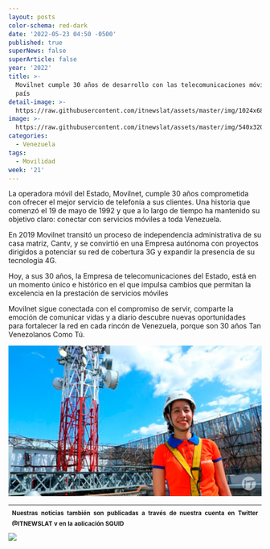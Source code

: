 ```yaml
---
layout: posts
color-schema: red-dark
date: '2022-05-23 04:50 -0500'
published: true
superNews: false
superArticle: false
year: '2022'
title: >-
  Movilnet cumple 30 años de desarrollo con las telecomunicaciones móviles del
  país
detail-image: >-
  https://raw.githubusercontent.com/itnewslat/assets/master/img/1024x680/mujer-en-antena-telecom-g.jpg
image: >-
  https://raw.githubusercontent.com/itnewslat/assets/master/img/540x320/mujer-en-antena-telecom-p.jpg
categories:
  - Venezuela
tags:
  - Movilidad
week: '21'
---
```

La operadora móvil del Estado, Movilnet, cumple 30 años comprometida con ofrecer el mejor servicio de telefonía a sus clientes. Una historia que comenzó el 19 de mayo de 1992 y que a lo largo de tiempo ha mantenido su objetivo claro: conectar con servicios móviles a toda Venezuela.

En 2019 Movilnet transitó un proceso de independencia administrativa de su casa matriz, Cantv, y se convirtió en una Empresa autónoma con proyectos dirigidos a potenciar su red de cobertura 3G y expandir la presencia de su tecnología 4G.

Hoy, a sus 30 años, la Empresa de telecomunicaciones del Estado, está en un momento único e histórico en el que impulsa cambios que permitan la excelencia en la prestación de servicios móviles

Movilnet sigue conectada con el compromiso de servir, comparte la emoción de comunicar vidas y a diario descubre nuevas oportunidades para fortalecer la red en cada rincón de Venezuela, porque son 30 años Tan Venezolanos Como Tú.

![](https://raw.githubusercontent.com/itnewslat/assets/master/img/540x320/mujer-en-antena-telecom-p.jpg)

<table style="height: 42px;" width="569">
<tbody>
<tr>
<td style="text-align: justify;"><sub><strong>Nuestras noticias también son publicadas a través de nuestra cuenta en Twitter <a href="https://twitter.com/itnewslat?lang=es">@ITNEWSLAT</a> y en la aplicación <a href="https://squidapp.co/en/">SQUID</a></strong></sub></td>
</tr>
</tbody>
</table>

<img src="https://tracker.metricool.com/c3po.jpg?hash=56f88a41e39ab42c063cc51676587a04"/>